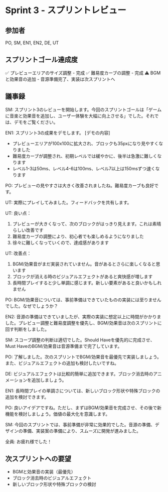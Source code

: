 # Sprint 3 - スプリントレビュー

## 参加者
PO, SM, EN1, EN2, DE, UT

## スプリントゴール達成度
✅ プレビューエリアのサイズ調整 - 完成
✅ 難易度カーブの調整 - 完成
⚠️ BGMと効果音の追加 - 音源準備完了、実装は次スプリントへ

## 議事録

SM: スプリント3のレビューを開始します。今回のスプリントゴールは「ゲームに音楽と効果音を追加し、ユーザー体験を大幅に向上させる」でした。それでは、デモをご覧ください。

EN1: スプリント3の成果をデモします。
[デモの内容]
- プレビューエリアが100x100に拡大され、ブロックも35pxになり見やすくなりました
- 難易度カーブが調整され、初期レベルでは緩やかに、後半は急激に難しくなります
- レベル1-3は50ms、レベル4-6は100ms、レベル7以上は150msずつ速くなります

PO: プレビューの見やすさは大きく改善されましたね。難易度カーブも良好です。

UT: 実際にプレイしてみました。フィードバックを共有します。

UT: 良い点：
1. プレビューが大きくなって、次のブロックがはっきり見えます。これは素晴らしい改善です
2. 難易度カーブの調整により、初心者でも楽しめるようになりました
3. 徐々に難しくなっていくので、達成感があります

UT: 改善点：
1. BGM/効果音がまだ実装されていません。音があるとさらに楽しくなると思います
2. ブロックが消える時のビジュアルエフェクトがあると爽快感が増します
3. 長時間プレイすると少し単調に感じます。新しい要素があると良いかもしれません

PO: BGM/効果音については、事前準備はできていたものの実装には至りませんでした。なぜでしょうか？

EN2: 音源の準備はできていましたが、実際の実装に想定以上に時間がかかりました。プレビュー調整と難易度調整を優先し、BGM/効果音は次のスプリントに回す判断をしました。

SM: スコープ調整の判断は適切でした。Should Haveを優先的に完成させ、Must HaveのBGM/効果音は音源準備まで完了しています。

PO: 了解しました。次のスプリントでBGM/効果音を最優先で実装しましょう。また、ビジュアルエフェクトの追加も検討したいですね。

DE: ビジュアルエフェクトは比較的簡単に追加できます。ブロック消去時のアニメーションを追加しましょう。

EN1: 長時間プレイの単調さについては、新しいブロック形状や特殊ブロックの追加を検討できます。

PO: 良いアイデアですね。ただし、まずはBGM/効果音を完成させ、その後で新機能を検討しましょう。価値の最大化を意識します。

SM: 今回のスプリントでは、事前準備が非常に効果的でした。音源の準備、デザインの準備、実装案の準備により、スムーズに開発が進みました。

全員: お疲れ様でした！

## 次スプリントへの要望
- BGMと効果音の実装（最優先）
- ブロック消去時のビジュアルエフェクト
- 新しいブロック形状や特殊ブロックの検討
